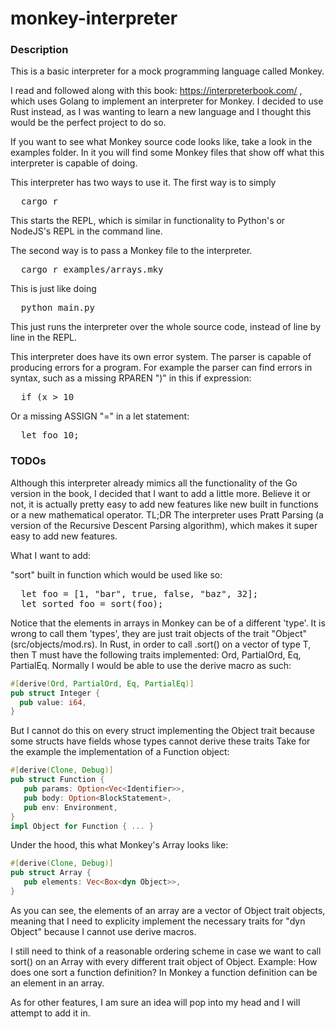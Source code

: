 # monkey-interpreter

### Description
This is a basic interpreter for a mock programming language called Monkey.

I read and followed along with this book: https://interpreterbook.com/ , which uses Golang to implement an interpreter for Monkey. 
I decided to use Rust instead, as I was wanting to learn a new language and I thought this would be the perfect project to do so.

If you want to see what Monkey source code looks like, take a look in the examples folder. In it you will find some Monkey files that show off what this interpreter is capable of doing.

This interpreter has two ways to use it.
The first way is to simply 
<pre>
  cargo r 
</pre>
This starts the REPL, which is similar in functionality to Python's or NodeJS's REPL in the command line.

The second way is to pass a Monkey file to the interpreter.
<pre>
  cargo r examples/arrays.mky
</pre>
This is just like doing 
<pre>
  python main.py 
</pre>
This just runs the interpreter over the whole source code, instead of line by line in the REPL.

This interpreter does have its own error system. The parser is capable of producing errors for a program. For example the parser can find errors in syntax, such as a missing RPAREN ")" in this if expression:  
<pre>
  if (x > 10           
</pre>
Or a missing ASSIGN "=" in a let statement:
<pre>
  let foo 10;
</pre>

### TODOs
Although this interpreter already mimics all the functionality of the Go version in the book, I decided that I want to add a little more. 
Believe it or not, it is actually pretty easy to add new features like new built in functions or a new mathematical operator. 
TL;DR  The interpreter uses Pratt Parsing (a version of the Recursive Descent Parsing algorithm), which makes it super easy to add new features.

What I want to add: 

"sort" built in function which would be used like so:
<pre>
  let foo = [1, "bar", true, false, "baz", 32];
  let sorted_foo = sort(foo);
</pre>
Notice that the elements in arrays in Monkey can be of a different 'type'. It is wrong to call them 'types', they are just trait objects of the trait "Object" (src/objects/mod.rs). 
In Rust, in order to call .sort() on a vector of type T, then T must have the following traits implemented: Ord, PartialOrd, Eq, PartialEq. 
Normally I would be able to use the derive macro as such:
```rust
#[derive(Ord, PartialOrd, Eq, PartialEq)]
pub struct Integer {
  pub value: i64,
}
```

But I cannot do this on every struct implementing the Object trait because some structs have fields whose types cannot derive these traits 
Take for the example the implementation of a Function object:
```rust
#[derive(Clone, Debug)] 
pub struct Function {
   pub params: Option<Vec<Identifier>>,     
   pub body: Option<BlockStatement>,
   pub env: Environment,
}
impl Object for Function { ... }
```



Under the hood, this what Monkey's Array looks like: 
```rust
#[derive(Clone, Debug)] 
pub struct Array {
   pub elements: Vec<Box<dyn Object>>,
}
```
As you can see, the elements of an array are a vector of Object trait objects, meaning that I need to explicity implement the necessary traits for "dyn Object" because I cannot use
derive macros.

I still need to think of a reasonable ordering scheme in case we want to call sort() on an Array with every different trait object of Object. 
Example: How does one sort a function definition? In Monkey a function definition can be an element in an array. 

As for other features, I am sure an idea will pop into my head and I will attempt to add it in.
